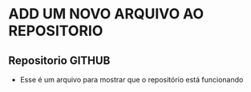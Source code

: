 # ADD UM NOVO ARQUIVO AO REPOSITORIO
## Repositorio GITHUB
- Esse é um arquivo para mostrar que o repositório está funcionando
